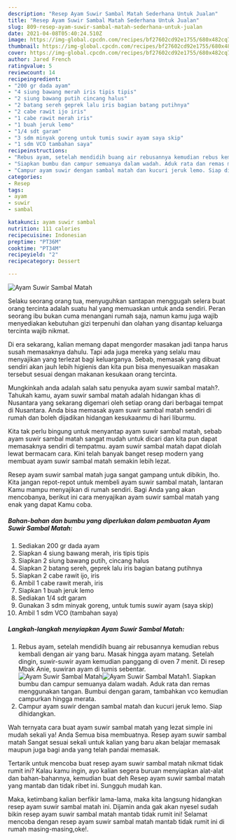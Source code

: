 ```yaml
---
description: "Resep Ayam Suwir Sambal Matah Sederhana Untuk Jualan"
title: "Resep Ayam Suwir Sambal Matah Sederhana Untuk Jualan"
slug: 809-resep-ayam-suwir-sambal-matah-sederhana-untuk-jualan
date: 2021-04-08T05:40:24.510Z
image: https://img-global.cpcdn.com/recipes/bf27602cd92e1755/680x482cq70/ayam-suwir-sambal-matah-foto-resep-utama.jpg
thumbnail: https://img-global.cpcdn.com/recipes/bf27602cd92e1755/680x482cq70/ayam-suwir-sambal-matah-foto-resep-utama.jpg
cover: https://img-global.cpcdn.com/recipes/bf27602cd92e1755/680x482cq70/ayam-suwir-sambal-matah-foto-resep-utama.jpg
author: Jared French
ratingvalue: 5
reviewcount: 14
recipeingredient:
- "200 gr dada ayam"
- "4 siung bawang merah iris tipis tipis"
- "2 siung bawang putih cincang halus"
- "2 batang sereh geprek lalu iris bagian batang putihnya"
- "2 cabe rawit ijo iris"
- "1 cabe rawit merah iris"
- "1 buah jeruk lemo"
- "1/4 sdt garam"
- "3 sdm minyak goreng untuk tumis suwir ayam saya skip"
- "1 sdm VCO tambahan saya"
recipeinstructions:
- "Rebus ayam, setelah mendidih buang air rebusannya kemudian rebus kembali dengan air yang baru. Masak hingga ayam matang. Setelah dingin, suwir-suwir ayam kemudian panggang di oven 7 menit. Di resep Mbak Anie, suwiran ayam di tumis sebentar."
- "Siapkan bumbu dan campur semuanya dalam wadah. Aduk rata dan remas menggunakan tangan. Bumbui dengan garam, tambahkan vco kemudian campurkan hingga merata."
- "Campur ayam suwir dengan sambal matah dan kucuri jeruk lemo. Siap dihidangkan."
categories:
- Resep
tags:
- ayam
- suwir
- sambal

katakunci: ayam suwir sambal 
nutrition: 111 calories
recipecuisine: Indonesian
preptime: "PT36M"
cooktime: "PT34M"
recipeyield: "2"
recipecategory: Dessert

---
```



![Ayam Suwir Sambal Matah](https://img-global.cpcdn.com/recipes/bf27602cd92e1755/680x482cq70/ayam-suwir-sambal-matah-foto-resep-utama.jpg)

Selaku seorang orang tua, menyuguhkan santapan menggugah selera buat orang tercinta adalah suatu hal yang memuaskan untuk anda sendiri. Peran seorang ibu bukan cuma menangani rumah saja, namun kamu juga wajib menyediakan kebutuhan gizi terpenuhi dan olahan yang disantap keluarga tercinta wajib nikmat.

Di era  sekarang, kalian memang dapat mengorder masakan jadi tanpa harus susah memasaknya dahulu. Tapi ada juga mereka yang selalu mau menyajikan yang terlezat bagi keluarganya. Sebab, memasak yang dibuat sendiri akan jauh lebih higienis dan kita pun bisa menyesuaikan masakan tersebut sesuai dengan makanan kesukaan orang tercinta. 



Mungkinkah anda adalah salah satu penyuka ayam suwir sambal matah?. Tahukah kamu, ayam suwir sambal matah adalah hidangan khas di Nusantara yang sekarang digemari oleh setiap orang dari berbagai tempat di Nusantara. Anda bisa memasak ayam suwir sambal matah sendiri di rumah dan boleh dijadikan hidangan kesukaanmu di hari liburmu.

Kita tak perlu bingung untuk menyantap ayam suwir sambal matah, sebab ayam suwir sambal matah sangat mudah untuk dicari dan kita pun dapat memasaknya sendiri di tempatmu. ayam suwir sambal matah dapat diolah lewat bermacam cara. Kini telah banyak banget resep modern yang membuat ayam suwir sambal matah semakin lebih lezat.

Resep ayam suwir sambal matah juga sangat gampang untuk dibikin, lho. Kita jangan repot-repot untuk membeli ayam suwir sambal matah, lantaran Kamu mampu menyajikan di rumah sendiri. Bagi Anda yang akan mencobanya, berikut ini cara menyajikan ayam suwir sambal matah yang enak yang dapat Kamu coba.

<!--inarticleads1-->

##### Bahan-bahan dan bumbu yang diperlukan dalam pembuatan Ayam Suwir Sambal Matah:

1. Sediakan 200 gr dada ayam
1. Siapkan 4 siung bawang merah, iris tipis tipis
1. Siapkan 2 siung bawang putih, cincang halus
1. Siapkan 2 batang sereh, geprek lalu iris bagian batang putihnya
1. Siapkan 2 cabe rawit ijo, iris
1. Ambil 1 cabe rawit merah, iris
1. Siapkan 1 buah jeruk lemo
1. Sediakan 1/4 sdt garam
1. Gunakan 3 sdm minyak goreng, untuk tumis suwir ayam (saya skip)
1. Ambil 1 sdm VCO (tambahan saya)




<!--inarticleads2-->

##### Langkah-langkah menyiapkan Ayam Suwir Sambal Matah:

1. Rebus ayam, setelah mendidih buang air rebusannya kemudian rebus kembali dengan air yang baru. Masak hingga ayam matang. Setelah dingin, suwir-suwir ayam kemudian panggang di oven 7 menit. Di resep Mbak Anie, suwiran ayam di tumis sebentar.
<img src="https://img-global.cpcdn.com/steps/9c357d938975e295/160x128cq70/ayam-suwir-sambal-matah-langkah-memasak-1-foto.jpg" alt="Ayam Suwir Sambal Matah"><img src="https://img-global.cpcdn.com/steps/1f81366c12115950/160x128cq70/ayam-suwir-sambal-matah-langkah-memasak-1-foto.jpg" alt="Ayam Suwir Sambal Matah">1. Siapkan bumbu dan campur semuanya dalam wadah. Aduk rata dan remas menggunakan tangan. Bumbui dengan garam, tambahkan vco kemudian campurkan hingga merata.
1. Campur ayam suwir dengan sambal matah dan kucuri jeruk lemo. Siap dihidangkan.




Wah ternyata cara buat ayam suwir sambal matah yang lezat simple ini mudah sekali ya! Anda Semua bisa membuatnya. Resep ayam suwir sambal matah Sangat sesuai sekali untuk kalian yang baru akan belajar memasak maupun juga bagi anda yang telah pandai memasak.

Tertarik untuk mencoba buat resep ayam suwir sambal matah nikmat tidak rumit ini? Kalau kamu ingin, ayo kalian segera buruan menyiapkan alat-alat dan bahan-bahannya, kemudian buat deh Resep ayam suwir sambal matah yang mantab dan tidak ribet ini. Sungguh mudah kan. 

Maka, ketimbang kalian berfikir lama-lama, maka kita langsung hidangkan resep ayam suwir sambal matah ini. Dijamin anda gak akan nyesel sudah bikin resep ayam suwir sambal matah mantab tidak rumit ini! Selamat mencoba dengan resep ayam suwir sambal matah mantab tidak rumit ini di rumah masing-masing,oke!.

